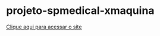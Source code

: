 # projeto-spmedical-xmaquina
 
<a href="https://gabriela02022020.github.io/projeto-spmedical-xmaquina/SITE/homepage.html">Clique aqui para acessar o site</a>
